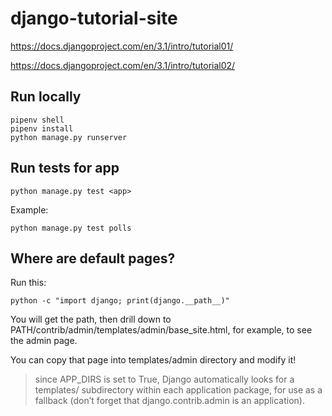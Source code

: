# django-tutorial-site

https://docs.djangoproject.com/en/3.1/intro/tutorial01/

https://docs.djangoproject.com/en/3.1/intro/tutorial02/

## Run locally
```
pipenv shell
pipenv install
python manage.py runserver
```

## Run tests for app

```
python manage.py test <app>
```

Example:
```
python manage.py test polls
```

## Where are default pages?

Run this:
```
python -c "import django; print(django.__path__)"
```

You will get the path, then drill down to PATH/contrib/admin/templates/admin/base_site.html, for example, to see the admin page.

You can copy that page into templates/admin directory and modify it!

> since APP_DIRS is set to True, Django automatically looks for a templates/ subdirectory within each application package, for use as a fallback (don’t forget that django.contrib.admin is an application).
